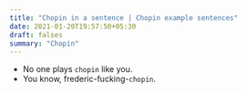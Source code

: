 ```yaml
---
title: "Chopin in a sentence | Chopin example sentences"
date: 2021-01-20T19:57:50+05:30
draft: falses
summary: "Chopin"
---
```

- No one plays `chopin` like you.
- You know, frederic-fucking-`chopin`.
                 
